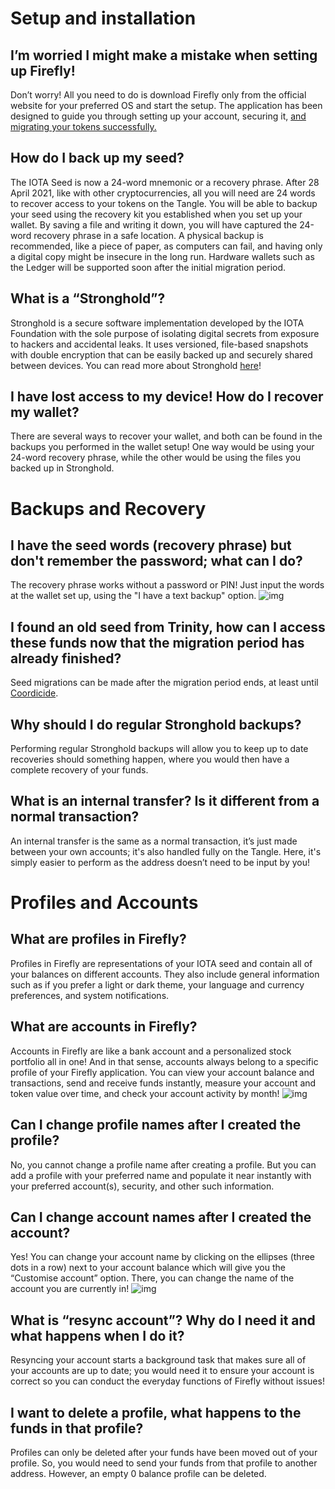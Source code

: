 # Setup and installation
## I’m worried I might make a mistake when setting up Firefly!
Don’t worry! All you need to do is download Firefly only from the official website for your preferred OS and start the setup. The application has been designed to guide you through setting up your account, securing it, [and migrating your tokens successfully.](https://blog.iota.org/firefly-token-migration/)

## How do I back up my seed? 
The IOTA Seed is now a 24-word mnemonic or a recovery phrase. After 28 April 2021, like with other cryptocurrencies, all you will need are 24 words to recover access to your tokens on the Tangle. You will be able to backup your seed using the recovery kit you established when you set up your wallet. By saving a file and writing it down, you will have captured the 24-word recovery phrase in a safe location. 
A physical backup is recommended, like a piece of paper, as computers can fail, and having only a digital copy might be insecure in the long run.
Hardware wallets such as the Ledger will be supported soon after the initial migration period. 


## What is a “Stronghold”?
Stronghold is a secure software implementation developed by the IOTA Foundation with the sole purpose of isolating digital secrets from exposure to hackers and accidental leaks. It uses versioned, file-based snapshots with double encryption that can be easily backed up and securely shared between devices. You can read more about Stronghold [here](https://blog.iota.org/iota-stronghold-6ce55d311d7c/)!


## I have lost access to my device! How do I recover my wallet?
There are several ways to recover your wallet, and both can be found in the backups you performed in the wallet setup! One way would be using your 24-word recovery phrase, while the other would be using the files you backed up in Stronghold.

# Backups and Recovery

## I have the seed words (recovery phrase) but don't remember the password; what can I do? 
The recovery phrase works without a password or PIN! Just input the words at the wallet set up, using the "I have a text backup" option.
![img](https://lh5.googleusercontent.com/DUcLX9HqwsjKfyKCmTTk90FlZ0wEw2t4ffYWNSe9h_3GsP9Q-koGyr3YAE4fB0km1dfc5rx1pFAQzYSpibIcSOyCmO-9MlfovQyVhdvZyEQeZLwMJORN-VqXmN_hvBcykWjweTQ7)

## I found an old seed from Trinity, how can I access these funds now that the migration period has already finished?
Seed migrations can be made after the migration period ends, at least until [Coordicide](https://blog.iota.org/coordicide-the-road-ahead-7d89f41b0ba5/).


## Why should I do regular Stronghold backups?
Performing regular Stronghold backups will allow you to keep up to date recoveries should something happen, where you would then have a complete recovery of your funds.


## What is an internal transfer? Is it different from a normal transaction? 
An internal transfer is the same as a normal transaction, it’s just made between your own accounts; it's also handled fully on the Tangle. Here, it's simply easier to perform as the address doesn’t need to be input by you!

# Profiles and Accounts

## What are profiles in Firefly?
Profiles in Firefly are representations of your IOTA seed and contain all of your balances on different accounts. They also include general information such as if you prefer a light or dark theme, your language and currency preferences, and system notifications.


## What are accounts in Firefly?
Accounts in Firefly are like a bank account and a personalized stock portfolio all in one! And in that sense, accounts always belong to a specific profile of your Firefly application. You can view your account balance and transactions, send and receive funds instantly, measure your account and token value over time, and check your account activity by month! 
![img](https://lh4.googleusercontent.com/6eKDEFOS9IxMeIeT5i2rnDR1q5WeGn-qlU5ve-a2rFrScQMnxOwrTFL7G5SFoqB4BHgCa9iNugRw7Y2tjO2VAm8wcJkwX2ujXeJaKvFXvTya-4EJyiAxmhoSTyQiOtyKpRWfQIi8)

## Can I change profile names after I created the profile?
No, you cannot change a profile name after creating a profile. But you can add a profile with your preferred name and populate it near instantly with your preferred account(s), security, and other such information.


## Can I change account names after I created the account?
Yes! You can change your account name by clicking on the ellipses (three dots in a row) next to your account balance which will give you the “Customise account” option. There, you can change the name of the account you are currently in! 
![img](https://lh6.googleusercontent.com/JNUCWMBeZCjmIvAAZPrCSM3j1Y59oSUXurTCpmUbV0hmQitmOfW1iP0hGtZrQE6yoRFey59wFTwTf36GOwEp0R_8eGiHhRycj3z1USZzm-Q0V8x7CEpCMDOF_-gCl6sW2aH4HMjs)


## What is “resync account”? Why do I need it and what happens when I do it?
Resyncing your account starts a background task that makes sure all of your accounts are up to date; you would need it to ensure your account is correct so you can conduct the everyday functions of Firefly without issues!


## I want to delete a profile, what happens to the funds in that profile?
Profiles can only be deleted after your funds have been moved out of your profile. So, you would need to send your funds from that profile to another address. 
However, an empty 0 balance profile can be deleted.

